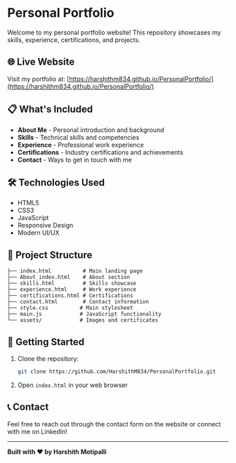 # Personal Portfolio

Welcome to my personal portfolio website! This repository showcases my skills, experience, certifications, and projects.

## 🌐 Live Website
Visit my portfolio at: [https://harshithm834.github.io/PersonalPortfolio/](https://harshithm834.github.io/PersonalPortfolio/)

## 📋 What's Included

- **About Me** - Personal introduction and background
- **Skills** - Technical skills and competencies
- **Experience** - Professional work experience
- **Certifications** - Industry certifications and achievements
- **Contact** - Ways to get in touch with me

## 🛠️ Technologies Used

- HTML5
- CSS3
- JavaScript
- Responsive Design
- Modern UI/UX

## 📁 Project Structure

```
├── index.html          # Main landing page
├── About_index.html    # About section
├── skills.html         # Skills showcase
├── experience.html     # Work experience
├── certifications.html # Certifications
├── contact.html        # Contact information
├── style.css          # Main stylesheet
├── main.js            # JavaScript functionality
└── assets/            # Images and certificates
```

## 🚀 Getting Started

1. Clone the repository:
   ```bash
   git clone https://github.com/HarshithM834/PersonalPortfolio.git
   ```

2. Open `index.html` in your web browser

## 📞 Contact

Feel free to reach out through the contact form on the website or connect with me on LinkedIn!

---

**Built with ❤️ by Harshith Motipalli**
